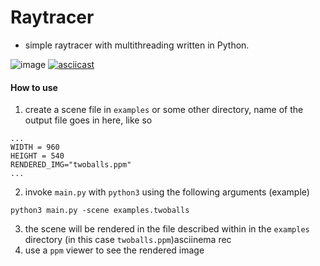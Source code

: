 # Raytracer

-   simple raytracer with multithreading written in Python.

![image](https://bafybeig2346ub7lsbfbkumiznegq6qgqsus7kenp7wg6vpyyehyagnwiuq.ipfs.infura-ipfs.io/)
[![asciicast](https://asciinema.org/a/NfxPm895hjRYTvJzflE00QeoA.svg)](https://asciinema.org/a/NfxPm895hjRYTvJzflE00QeoA)

#### How to use

1. create a scene file in `examples` or some other directory, name of the output file goes in here, like so

```
...
WIDTH = 960
HEIGHT = 540
RENDERED_IMG="twoballs.ppm"
...
```

2. invoke `main.py` with `python3` using the following arguments (example)

```
python3 main.py -scene examples.twoballs
```

3. the scene will be rendered in the file described within in the `examples` directory (in this case `twoballs.ppm`)asciinema rec
4. use a `ppm` viewer to see the rendered image
